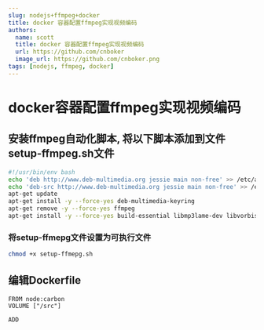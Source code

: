 ```yaml
---
slug: nodejs+ffmpeg+docker 
title: docker 容器配置ffmpeg实现视频编码
authors:
  name: scott
  title: docker 容器配置ffmpeg实现视频编码
  url: https://github.com/cnboker
  image_url: https://github.com/cnboker.png
tags: [nodejs, ffmpeg, docker]
---
```


# docker容器配置ffmpeg实现视频编码

## 安装ffmpeg自动化脚本, 将以下脚本添加到文件setup-ffmpeg.sh文件

```bash
#!/usr/bin/env bash
echo 'deb http://www.deb-multimedia.org jessie main non-free' >> /etc/apt/sources.list
echo 'deb-src http://www.deb-multimedia.org jessie main non-free' >> /etc/apt/sources.list
apt-get update
apt-get install -y --force-yes deb-multimedia-keyring
apt-get remove -y --force-yes ffmpeg
apt-get install -y --force-yes build-essential libmp3lame-dev libvorbis-dev libtheora-dev libspeex-dev yasm pkg-config libfaac-dev libopenjpeg-dev libx264-dev libav-tools ffmpeg
```
### 将setup-ffmepg文件设置为可执行文件

```bash
chmod +x setup-ffmepg.sh
```

## 编辑Dockerfile

``` docker
FROM node:carbon
VOLUME ["/src"]

ADD 
```
